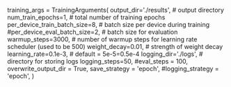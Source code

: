 training_args = TrainingArguments(
    output_dir='./results',          # output directory
    num_train_epochs=1,              # total number of training epochs
    per_device_train_batch_size=8,  # batch size per device during training
    #per_device_eval_batch_size=2,   # batch size for evaluation
    warmup_steps=3000,                # number of warmup steps for learning rate scheduler (used to be 500)
    weight_decay=0.01,               # strength of weight decay
    learning_rate=0.1e-3, # default = 5e-5=0.5e-4
    logging_dir='./logs',            # directory for storing logs
    logging_steps=50,
    #eval_steps = 100,
    overwrite_output_dir = True,
    save_strategy = 'epoch',
    #logging_strategy = 'epoch',
)